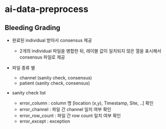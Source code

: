 # ai-data-preprocess
## Bleeding Grading
- 완료된 individual 받아서 consensus 제공
    - 2개의 individual 파일을 병합한 뒤, 레이블 값이 일치되지 않은 열을 표시해서 consensus 파일로 제공

- 파일 종류 별
    - channel (sanity check, consensus)
    - patient (sanity check, consensus)

- sanity check list
    - error_column : column 명 [location (x,y), Timestamp, Site, ..] 확인
    - error_channel : 파일 간 channel 일치 여부 확인
    - error_row_count : 파일 간 row count 일치 여부 확인
    - error_except : exception
